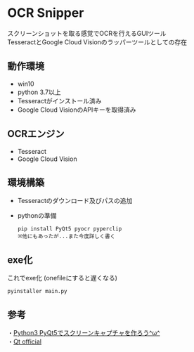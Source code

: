 # OCR Snipper
スクリーンショットを取る感覚でOCRを行えるGUIツール  
TesseractとGoogle Cloud Visionのラッパーツールとしての存在

## 動作環境
- win10
- python 3.7以上
- Tesseractがインストール済み
- Google Cloud VisionのAPIキーを取得済み


## OCRエンジン
- Tesseract
- Google Cloud Vision

## 環境構築

- Tesseractのダウンロード及びパスの追加  

- pythonの準備

    ```
    pip install PyQt5 pyocr pyperclip
    ※他にもあったが...また今度詳しく書く
    ```


## exe化
これでexe化 (onefileにすると遅くなる)
```
pyinstaller main.py
```


## 参考
・[Python3 PyQt5でスクリーンキャプチャを作ろう^ω^](https://qiita.com/pto8913/items/0241b11edda260012e44)  
・[Qt official](https://www.qt.io/)  

